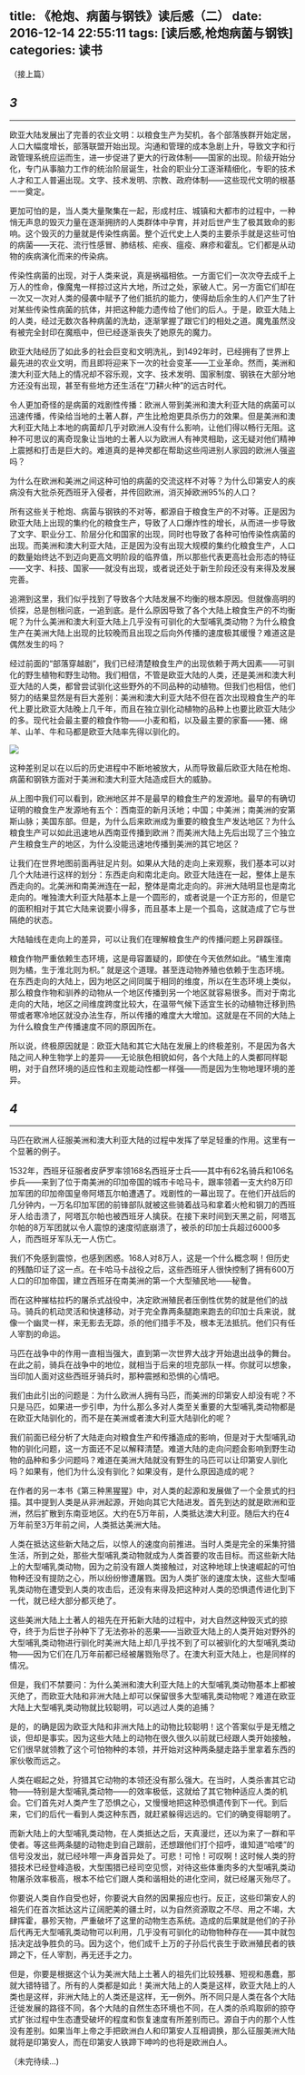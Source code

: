 title: 《枪炮、病菌与钢铁》读后感（二）
date: 2016-12-14 22:55:11
tags: [读后感,枪炮病菌与钢铁]
categories: 读书
---
（接上篇）

## *3*
---

欧亚大陆发展出了完善的农业文明：以粮食生产为契机，各个部落族群开始定居，人口大幅度增长，部落联盟开始出现。沟通和管理的成本急剧上升，导致文字和行政管理系统应运而生，进一步促进了更大的行政体制——国家的出现。阶级开始分化，专门从事脑力工作的统治阶层诞生，社会的职业分工逐渐精细化，专职的技术人才和工人普遍出现。文字、技术发明、宗教、政府体制——这些现代文明的根基一一奠定。

更加可怕的是，当人类大量聚集在一起，形成村庄、城镇和大都市的过程中，一种悄无声息的毁灭力量在逐渐拥挤的人类群体中孕育，并对后世产生了极其致命的影响。这个毁灭的力量就是传染性病菌。整个近代史上人类的主要杀手就是这些可怕的病菌——天花、流行性感冒、肺结核、疟疾、瘟疫、麻疹和霍乱。它们都是从动物的疾病演化而来的传染病。

传染性病菌的出现，对于人类来说，真是祸福相依。一方面它们一次次夺去成千上万人的性命，像魔鬼一样掠过这片大地，所过之处，家破人亡。另一方面它们却在一次又一次对人类的侵袭中赋予了他们抵抗的能力，使得劫后余生的人们产生了针对某些传染性病菌的抗体，并把这种能力遗传给了他们的后人。于是，欧亚大陆上的人类，经过无数次各种病菌的洗劫，逐渐掌握了跟它们的相处之道。魔鬼虽然没有被完全封印在魔瓶中，但已经逐渐丧失了她原先的魔力。

欧亚大陆经历了如此多的社会巨变和文明洗礼，到1492年时，已经拥有了世界上最先进的农业文明，而且即将迎来下一次的社会变革——工业革命。然而，美洲和澳大利亚大陆上的情况却不容乐观，文字、技术发明、国家制度、钢铁在大部分地方还没有出现，甚至有些地方还生活在“刀耕火种”的远古时代。

令人更加奇怪的是病菌的戏剧性传播：欧洲人带到美洲和澳大利亚大陆的病菌可以迅速传播，传染给当地的土著人群，产生比枪炮更具杀伤力的效果。但是美洲和澳大利亚大陆上本地的病菌却几乎对欧洲人没有什么影响，让他们得以畅行无阻。这种不可思议的离奇现象让当地的土著人以为欧洲人有神灵相助，这无疑对他们精神上震撼和打击是巨大的。难道真的是神灵都在帮助这些闯进别人家园的欧洲人强盗吗？

为什么在欧洲和美洲之间这种可怕的病菌的交流这样不对等？为什么印第安人的疾病没有大批杀死西班牙入侵者，并传回欧洲，消灭掉欧洲95%的人口？

所有这些关于枪炮、病菌与钢铁的不对等，都源自于粮食生产的不对等。正是因为欧亚大陆上出现的集约化的粮食生产，导致了人口爆炸性的增长，从而进一步导致了文字、职业分工、阶层分化和国家的出现，同时也导致了各种可怕传染性病菌的出现。而美洲和澳大利亚大陆，正是因为没有出现大规模的集约化粮食生产，人口的数量始终达不到迈向更高文明阶段的临界值，所以那些代表更高社会形态的特征——文字、科技、国家——就没有出现，或者说还处于新生阶段还没有来得及发展完善。

追溯到这里，我们似乎找到了导致各个大陆发展不均衡的根本原因。但就像高明的侦探，总是刨根问底，一追到底。是什么原因导致了各个大陆上粮食生产的不均衡呢？为什么美洲和澳大利亚大陆上几乎没有可驯化的大型哺乳类动物？为什么粮食生产在美洲大陆上出现的比较晚而且出现之后向外传播的速度极其缓慢？难道这是偶然发生的吗？

经过前面的“部落穿越剧”，我们已经清楚粮食生产的出现依赖于两大因素——可驯化的野生植物和野生动物。我们相信，不管是欧亚大陆的人类，还是美洲和澳大利亚大陆的人类，都曾尝试驯化这些野外的不同品种的动植物。但我们也相信，他们努力的结果显然是有巨大差别：美洲和澳大利亚大陆不但在首次出现粮食生产的年代上要比欧亚大陆晚上几千年，而且在独立驯化动植物的品种上也要比欧亚大陆少的多。现代社会最主要的粮食作物——小麦和稻，以及最主要的家畜——猪、绵羊、山羊、牛和马都是欧亚大陆率先得以驯化的。

![](http://upload-images.jianshu.io/upload_images/57855-c41a356039a10d6f.jpg?imageMogr2/auto-orient/strip%7CimageView2/2/w/1240)

这种差别足以在以后的历史进程中不断地被放大，从而导致最后欧亚大陆在枪炮、病菌和钢铁方面对于美洲和澳大利亚大陆造成巨大的威胁。

从上图中我们可以看到，欧洲地区并不是最早的粮食生产的发源地。最早的有确切证明的粮食生产发源地有五个：西南亚的新月沃地；中国；中美洲；南美洲的安第斯山脉；美国东部。但是，为什么后来欧洲成为重要的粮食生产发达地区？为什么粮食生产可以如此迅速地从西南亚传播到欧洲？而美洲大陆上先后出现了三个独立产生粮食生产的地区，为什么没能迅速地传播到美洲的其它地区？

让我们在世界地图前面再驻足片刻。如果从大陆的走向上来观察，我们基本可以对几个大陆进行这样的划分：东西走向和南北走向。欧亚大陆连在一起，整体上是东西走向的。北美洲和南美洲连在一起，整体是南北走向的。非洲大陆明显也是南北走向的。唯独澳大利亚大陆基本上是一个圆形的，或者说是一个正方形的，但是它的面积相对于其它大陆来说要小得多，而且基本上是一个孤岛，这就造成了它与世隔绝的状态。

大陆轴线在走向上的差异，可以让我们在理解粮食生产的传播问题上另辟蹊径。

粮食作物严重依赖生态环境，这是毋容置疑的，即使在今天依然如此。“橘生淮南则为橘，生于淮北则为枳。” 就是这个道理。甚至连动物养殖也依赖于生态环境。在东西走向的大陆上，因为地区之间同属于相同的维度，所以在生态环境上类似，那么粮食作物和驯养的动物从一个地区传播到另一个地区就容易很多。而对于南北走向的大陆，地区之间维度跨度比较大，在温带气候下适宜生长的动植物迁移到热带或者寒冷地区就没办法生存，所以传播的难度大大增加。这就是在不同的大陆上为什么粮食生产传播速度不同的原因所在。

所以说，终极原因就是：欧亚大陆和其它大陆在发展上的终极差别，不是因为各大陆之间人种生物学上的差异——无论肤色相貌如何，各个大陆上的人类都同样聪明，对于自然环境的适应性和主观能动性都一样强——而是因为生物地理环境的差异。

## *4*
---
马匹在欧洲人征服美洲和澳大利亚大陆的过程中发挥了举足轻重的作用。这里有一个显著的例子。

1532年，西班牙征服者皮萨罗率领168名西班牙士兵——其中有62名骑兵和106名步兵——来到了位于南美洲的印加帝国的城市卡哈马卡，跟率领着一支大约8万印加军团的印加帝国皇帝阿塔瓦尔帕遭遇了。戏剧性的一幕出现了。在他们开战后的几分钟内，一万名印加军团的前锋部队就被这些骑着战马和拿着火枪和钢刀的西班牙人给击溃了，阿塔瓦尔帕也被西班牙人擒获。在接下来时间到天黑之前，阿塔瓦尔帕的8万军团就以令人震惊的速度彻底崩溃了，被杀的印加士兵超过6000多人，而西班牙军队无一人伤亡。

我们不免感到震惊，也感到困惑。168人对8万人，这是一个什么概念啊！但历史的残酷印证了这一点。在卡哈马卡战役之后，这些西班牙人很快控制了拥有600万人口的印加帝国，建立西班牙在南美洲的第一个大型殖民地——秘鲁。

而在这种摧枯拉朽的屠杀式战役中，决定欧洲殖民者压倒性优势的就是他们的战马。骑兵的机动灵活和快速移动，对于完全靠两条腿跑来跑去的印加士兵来说，就像一个幽灵一样，来无影去无踪，杀的他们措手不及，根本无法抵抗。他们只有任人宰割的命运。

马匹在战争中的作用一直相当强大，直到第一次世界大战才开始退出战争的舞台。在此之前，骑兵在战争中的地位，就相当于后来的坦克部队一样。你就可以想象，当印加人面对这些西班牙骑兵时，那种震撼和恐惧的心情吧。

我们由此引出的问题是：为什么欧洲人拥有马匹，而美洲的印第安人却没有呢？不只是马匹，如果进一步引申，为什么那么多对人类至关重要的大型哺乳类动物都是在欧亚大陆驯化的，而不是在美洲或者澳大利亚大陆驯化的呢？

我们前面已经分析了大陆走向对粮食生产和传播造成的影响，但是对于大型哺乳动物的驯化问题，这一方面还不足以解释清楚。难道大陆的走向问题会影响到野生动物的品种和多少问题吗？难道在美洲大陆就没有野生的马匹可以让印第安人驯化吗？如果有，他们为什么没有驯化？如果没有，是什么原因造成的呢？

在作者的另一本书《第三种黑猩猩》中，对人类的起源和发展做了一个全景式的扫描。其中提到人类是从非洲起源，开始向其它大陆进发。首先到达的就是欧洲和亚洲，然后扩散到东南亚地区。大约在5万年前，人类抵达澳大利亚。随后大约在4万年前至3万年前之间，人类抵达美洲大陆。

人类在抵达这些新大陆之后，以惊人的速度向前推进。当时人类是完全的采集狩猎生活，所到之处，那些大型哺乳类动物就成为人类首要的攻击目标。而这些新大陆上的大型哺乳类动物，因为之前没有跟人类接触过，对这种地球上快速崛起的可怕物种还没有提防之心，所以纷纷惨遭屠戮。因为人类扩张的速度太快，这些大型哺乳类动物在遭受到人类的攻击后，还没有来得及把这种对人类的恐惧遗传进化到下一代，就已经大部分都灭绝了。

这些美洲大陆上土著人的祖先在开拓新大陆的过程中，对大自然这种毁灭式的掠夺，终于为后世子孙种下了无法弥补的恶果——当欧亚大陆上的人类开始对野外的大型哺乳类动物进行驯化时美洲大陆上却几乎找不到了可以被驯化的大型哺乳类动物——因为它们在几万年前都已经被屠戮殆尽了。在澳大利亚大陆上，也是同样的情况。

但是，我们不禁要问：为什么美洲和澳大利亚大陆上的大型哺乳类动物基本上都被灭绝了，而欧亚大陆和非洲大陆上却可以保留很多大型哺乳类动物呢？难道在欧亚大陆上大型哺乳类动物就比较聪明，可以逃过人类的追捕？

是的，的确是因为欧亚大陆和非洲大陆上的动物比较聪明！这个答案似乎是无稽之谈，但却是事实。因为这些大陆上的动物在很久很久以前就已经跟人类开始接触，它们很早就领教了这个可怕物种的本领，并开始对这种两条腿走路手里拿着东西的家伙敬而远之。

人类在崛起之处，狩猎其它动物的本领还没有那么强大。在当时，人类杀害其它动物——特别是大型哺乳类动物——的效率极低，这就给了其它物种适应人类的机会。它们首先对人类产生了恐惧之心，又慢慢地把这种恐惧遗传到下一代。到后来，它们的后代一看到人类这种东西，就赶紧躲得远远的。它们的确变得聪明了。

而新大陆上的大型哺乳类动物，在人类抵达之后，天真漫烂，还以为来了一群和平使者。等这些两条腿的动物走到自己跟前，还想跟他们打个招呼，谁知道“哈喽”的信号没发出，就已经咔嚓一声身首异处了。可悲！可怜！可叹啊！这时候人类的狩猎技术已经登峰造极，大型围猎已经司空见惯，对待这些体重肉多的大型哺乳类动物屠杀效率极高，根本不给它们跟人类和谐相处的进化空间，就已经屠灭殆尽了。

你要说人类自作自受也好，你要说大自然的因果报应也行。反正，这些印第安人的祖先们在首次抵达这片辽阔肥美的疆土时，以为自然资源取之不尽、用之不竭，大肆挥霍，暴殄天物，严重破坏了这里的动物生态系统。造成的后果就是他们的子孙后代再无大型哺乳类动物可以利用，几乎没有可驯化的动物物种存在——其中就包括决定战争胜负的马。因为这个，他们成千上万的子孙后代丧生于欧洲殖民者的铁蹄之下，任人宰割，再无还手之力。

但是，你要是根据这个认为美洲大陆上土著人的祖先们比较残暴、短视和愚蠢，那就大错特错了。所有的人类都是如此！美洲大陆上的人类是这样，欧亚大陆上的人类也是这样，非洲大陆上的人类还是这样，无一例外。所不同只是人类在各个大陆迁徙发展的路径不同，各个大陆的自然生态环境也不同，在人类的杀鸡取卵的掠夺式扩张过程中生态遭受破坏的程度和恢复速度有所差别而已。源自于内的那个人性没有差别。如果当年上帝之手把欧洲白人和印第安人互相调换，那么征服美洲大陆就将是印第安人，而在印第安人铁蹄下呻吟的也将是欧洲白人。

（未完待续...)
